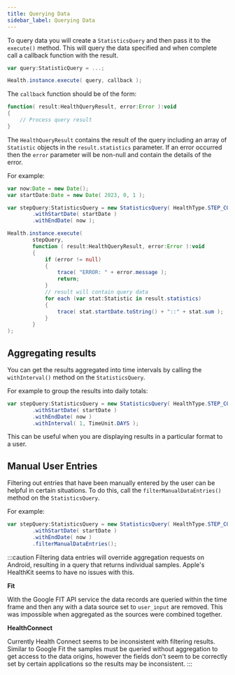 ```yaml
---
title: Querying Data
sidebar_label: Querying Data
---
```


To query data you will create a `StatisticsQuery` and then pass it to the `execute()` method. This will query the data specified and when complete call a callback function with the result.

```actionscript
var query:StatisticQuery = ...;

Health.instance.execute( query, callback );
```

The `callback` function should be of the form:

```actionscript
function( result:HealthQueryResult, error:Error ):void
{
    // Process query result
}
```

The `HealthQueryResult` contains the result of the query including an array of `Statistic` objects in the `result.statistics` parameter. If an error occurred then the `error` parameter will be non-null and contain the details of the error.


For example:

```actionscript
var now:Date = new Date();
var startDate:Date = new Date( 2023, 0, 1 );

var stepQuery:StatisticsQuery = new StatisticsQuery( HealthType.STEP_COUNT )
        .withStartDate( startDate )
        .withEndDate( now );

Health.instance.execute(
        stepQuery,
        function ( result:HealthQueryResult, error:Error ):void
        {
            if (error != null)
            {
                trace( "ERROR: " + error.message );
                return;
            }
            // result will contain query data
            for each (var stat:Statistic in result.statistics)
            {
                trace( stat.startDate.toString() + "::" + stat.sum );
            }
        }
);
```



## Aggregating results

You can get the results aggregated into time intervals by calling the `withInterval()` method on the `StatisticsQuery`.

For example to group the results into daily totals:

```actionscript
var stepQuery:StatisticsQuery = new StatisticsQuery( HealthType.STEP_COUNT )
        .withStartDate( startDate )
        .withEndDate( now )
        .withInterval( 1, TimeUnit.DAYS );
```

This can be useful when you are displaying results in a particular format to a user.




## Manual User Entries

Filtering out entries that have been manually entered by the user can be helpful in certain situations. To do this, call the `filterManualDataEntries()` method on the `StatisticsQuery`.

For example:

```actionscript
var stepQuery:StatisticsQuery = new StatisticsQuery( HealthType.STEP_COUNT )
        .withStartDate( startDate )
        .withEndDate( now )
        .filterManualDataEntries();
```


:::caution
Filtering data entries will override aggregation requests on Android, resulting in a query that returns individual samples. Apple's HealthKit seems to have no issues with this. 

**Fit** 

With the Google FIT API service the data records are queried within the time frame and then any with a data source set to `user_input` are removed.
This was impossible when aggregated as the sources were combined together.


**HealthConnect**

Currently Health Connect seems to be inconsistent with filtering results. Similar to Google Fit the samples must be queried without aggregation to get access to the data origins, however the fields don't seem to be correctly set by certain applications so the results may be inconsistent. 
:::

